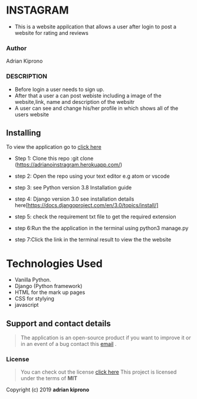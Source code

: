 # INSTAGRAM
- This is a website appilcation that allows a user after login to post a website for rating and reviews 


### Author

 Adrian Kiprono 

 ### DESCRIPTION
 - Before login a user needs to sign up.
 - After that a user a can post webiste including a image of the website,link, name and description of the websitr
 - A user can see and change his/her profile in which shows all of the  users website


 
## Installing 

To view the application go to [click here](https://github.com/adriankiprono/awards-project.git )

- Step 1: Clone this repo :git clone (https://adrianoinstragram.herokuapp.com/)

- step 2: Open the repo using your text editor e.g atom or vscode

- step 3: see Python version 3.8 Installation guide

- step 4: Django version 3.0 see installation details here[https://docs.djangoproject.com/en/3.0/topics/install/]

- step 5: check the requirement txt file to get the required extension

- step 6:Run the the application in  the terminal using python3 manage.py

- step 7:Click the link in the terminal result to view the the website


# Technologies Used

- Vanilla Python.
- Django (Python framework)
- HTML for the mark up pages
- CSS for stylying
- javascript

## Support and contact details
>The application is an open-source product if you  want to improve it or in an event of a bug  contact this
> [email](tuimuradrian6@gmail.com) .
### License
>You can check out the license [click here](LICENSE)
This project is licensed under the terms of **MIT**

Copyright (c) 2019 **adrian  kiprono**